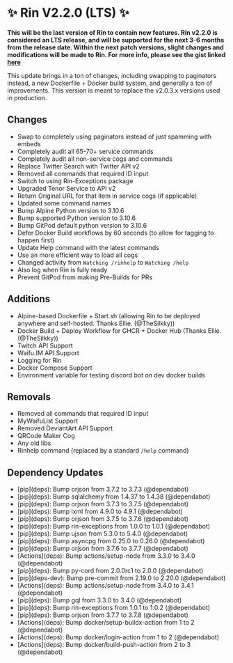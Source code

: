 # ✨ Rin V2.2.0 (LTS) ✨

**This will be the last version of Rin to contain new features. Rin v2.2.0 is considered an LTS release, and will be supported for the next 3-6 months from the release date. Within the next patch versions, slight changes and modifications will be made to Rin. For more info, please see the gist linked [here](https://gist.github.com/No767/de27c61dc471ac331a45ea7c2bda62c0)**

This update brings in a ton of changes, including swapping to paginators instead, a new Dockerfile + Docker build system, and generally a ton of improvements. This version is meant to replace the v2.0.3.x versions used in production.

## Changes
- Swap to completely using paginators instead of just spamming with embeds
- Completely audit all 65-70+ service commands
- Completely audit all non-service cogs and commands
- Replace Twitter Search with Twitter API v2
- Removed all commands that required ID input
- Switch to using Rin-Exceptions package
- Upgraded Tenor Service to API v2
- Return Original URL for that item in service cogs (if applicable)
- Updated some command names
- Bump Alpine Python version to 3.10.6
- Bump supported Python version to 3.10.6
- Bump GitPod default python version to 3.10.6
- Defer Docker Build workflows by 60 seconds (to allow for tagging to happen first)
- Update Help command with the latest commands
- Use an more efficient way to load all cogs
- Changed activity from `Watching /rinhelp` to `Watching /help` 
- Also log when Rin is fully ready
- Prevent GitPod from making Pre-Builds for PRs

## Additions

- Alpine-based Dockerfile + Start.sh (allowing Rin to be deployed anywhere and self-hosted. Thanks Ellie. (@TheSilkky))  
- Docker Build + Deploy Workflow for GHCR + Docker Hub (Thanks Ellie. (@TheSilkky))
- Twitch API Support
- Waifu.IM API Support
- Logging for Rin
- Docker Compose Support
- Environment variable for testing discord bot on dev docker builds

## Removals
- Removed all commands that required ID input
- MyWaifuList Support
- Removed DeviantArt API Support
- QRCode Maker Cog
- Any old libs
- Rinhelp command (replaced by a standard `/help` command)

## Dependency Updates
- \[pip](deps)\: Bump orjson from 3.7.2 to 3.7.3 (@dependabot)
- \[pip](deps)\: Bump sqlalchemy from 1.4.37 to 1.4.38 (@dependabot)
- \[pip](deps)\: Bump orjson from 3.7.3 to 3.7.5 (@dependabot)
- \[pip](deps)\: Bump lxml from 4.9.0 to 4.9.1 (@dependabot)
- \[pip](deps)\: Bump orjson from 3.7.5 to 3.7.6 (@dependabot)
- \[pip](deps)\: Bump rin-exceptions from 1.0.0 to 1.0.1 (@dependabot)
- \[pip](deps)\: Bump ujson from 5.3.0 to 5.4.0 (@dependabot)
- \[pip](deps)\: Bump asyncpg from 0.25.0 to 0.26.0 (@dependabot)
- \[pip](deps)\: Bump orjson from 3.7.6 to 3.7.7 (@dependabot)
- \[Actions](deps)\: Bump actions/setup-node from 3.3.0 to 3.4.0 (@dependabot)
- \[pip](deps)\: Bump py-cord from 2.0.0rc1 to 2.0.0 (@dependabot)
- \[pip](deps-dev)\: Bump pre-commit from 2.19.0 to 2.20.0 (@dependabot)
- \[Actions](deps)\: Bump actions/setup-node from 3.4.0 to 3.4.1 (@dependabot)
- \[pip](deps)\: Bump gql from 3.3.0 to 3.4.0 (@dependabot)
- \[pip](deps)\: Bump rin-exceptions from 1.0.1 to 1.0.2 (@dependabot)
- \[pip](deps)\: Bump orjson from 3.7.7 to 3.7.8 (@dependabot)
- \[Actions](deps)\: Bump docker/setup-buildx-action from 1 to 2 (@dependabot)
- \[Actions](deps)\: Bump docker/login-action from 1 to 2 (@dependabot)
- \[Actions](deps)\: Bump docker/build-push-action from 2 to 3 (@dependabot)